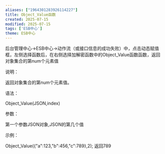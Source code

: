 ```yaml
---
aliases: ["1964301283926114227"]
title: Object_Value函数
created: 2025-07-15
modified: 2025-07-15
tags: ['ESB中心']
theme: ESB中心
---
```


后台管理中心->ESB中心->动作流（或接口信息的成功失败）中，点击动态赋值框，左侧选择函数后，在右侧选择加解密函数中的Object\_Value函数函数，返回对象集合的第num个元素值

说明：

返回对象集合的第num个元素值。

语法：

Object\_Value(JSON,index)

参数：

第一个参数JSON对象,JSON的第几个值

示例：

Object\_Value({"a":123,"b":456,"c":789},2); 返回789